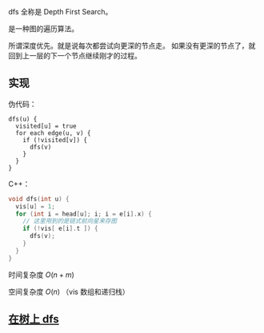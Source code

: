 dfs 全称是 Depth First Search。

是一种图的遍历算法。

所谓深度优先。就是说每次都尝试向更深的节点走。
如果没有更深的节点了，就回到上一层的下一个节点继续刚才的过程。

## 实现

伪代码：

```
dfs(u) {
  visited[u] = true
  for each edge(u, v) {
    if (!visited[v]) {
      dfs(v)
    }
  }
}
```

C++：

```c++
void dfs(int u) {
  vis[u] = 1;
  for (int i = head[u]; i; i = e[i].x) {
    // 这里用到的是链式前向星来存图
    if (!vis[ e[i].t ]) {
      dfs(v);
    }
  }
}
```

时间复杂度 $O(n + m)$

空间复杂度 $O(n)$ （vis 数组和递归栈）

## [在树上 dfs](/graph/traverse)
